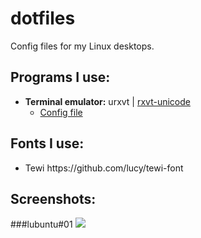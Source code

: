 # dotfiles

Config files for my Linux desktops.

## Programs I use:

<ul>
<li><b>Terminal emulator:</b> urxvt | <a href="https://wiki.archlinux.org/index.php/Rxvt-unicode">rxvt-unicode</a>
  <ul>
  <li><a href="urxvt/.Xdefaults">Config file</a></li>
  </ul>
  </li>
</ul>

## Fonts I use:

<ul>
<li>Tewi https://github.com/lucy/tewi-font</li>
</ul>

## Screenshots:

###lubuntu#01
<img src="http://i.imgur.com/hmFUCjn.png" />
